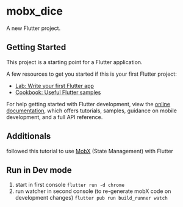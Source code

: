 # mobx_dice

A new Flutter project.

## Getting Started

This project is a starting point for a Flutter application.

A few resources to get you started if this is your first Flutter project:

- [Lab: Write your first Flutter app](https://docs.flutter.dev/get-started/codelab)
- [Cookbook: Useful Flutter samples](https://docs.flutter.dev/cookbook)

For help getting started with Flutter development, view the
[online documentation](https://docs.flutter.dev/), which offers tutorials,
samples, guidance on mobile development, and a full API reference.

## Additionals
followed this tutorial to use [MobX](https://mobx.netlify.app/examples/dice) (State Management) with Flutter


## Run in Dev mode
1. start in first console `flutter run -d chrome`
2. run watcher in second console (to re-generate mobX code on development changes) `flutter pub run build_runner watch`